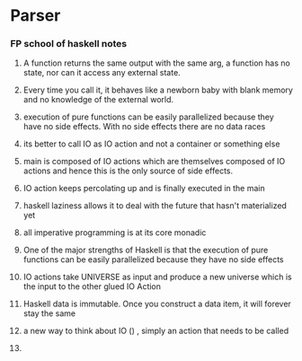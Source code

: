 # Parser

### FP school of haskell notes
1. A function returns the same output with the same arg, a function has no state, nor can it access any external state.

2. Every time you call it, it behaves like a newborn baby with blank memory and no knowledge of the external world.

3. execution of pure functions can be easily parallelized because they have no side effects. With no side effects there are no data races

4. its better to call IO as IO action and not a container or something else

5. main is composed of IO actions which are themselves composed of IO actions  and hence this is the only source of side effects.

6. IO action keeps percolating up and is finally executed in the main

7. haskell laziness allows it to deal with the future that hasn't materialized yet

8. all imperative programming is at its core monadic

9. One of the major strengths of Haskell is that the execution of pure functions can be easily parallelized because they have no side effects

10. IO actions take UNIVERSE as input and produce a new universe which is the input to the other glued IO Action

11. Haskell data is immutable. Once you construct a data item, it will forever stay the same

12. a new way to think about IO () , simply an action that needs to be called

13. 